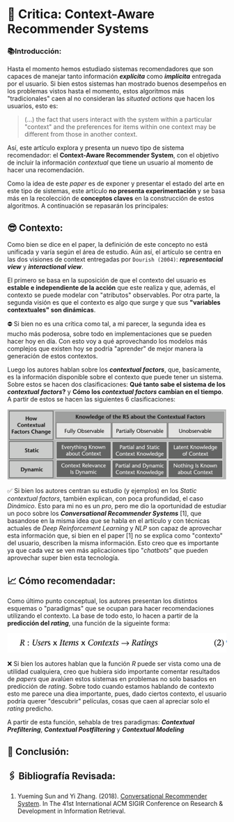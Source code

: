 # 📖 Critica: Context-Aware Recommender Systems
 
### 📚Introducción:

Hasta el momento hemos estudiado sistemas recomendadores que son capaces de manejar tanto información **_explícita_** como **_implícita_** entregada por el usuario. Si bien estos sistemas han mostrado buenos desempeños en los problemas vistos hasta el momento, estos algoritmos más "tradicionales" caen al no consideran las _situated actions_ que hacen los usuarios, esto es:

> (...) the fact that users interact with the system within a particular "context" and the preferences for items within one context may be different from those in another context.

 Así, este artículo explora y presenta un nuevo tipo de sistema recomendador: el **Context-Aware Recommender System**, con el objetivo de incluir la información _contextual_ que tiene un usuario al momento de hacer una recomendación.

Como la idea de este _paper_ es de exponer y presentar el estado del arte en este tipo de sistemas, este artículo **no presenta experimentación** y se basa más en la recolección de **conceptos claves** en la construcción de estos algoritmos. A continuación se repasarán los principales:

## 😎 Contexto:
Como bien se dice en el paper, la definición de este concepto no está unificada y varía según el área de estudio. Aún así, el artículo se centra en las dos visiones de context entregadas por ```Dourish (2004)```: **_representacial view_** y **_interactional view_**.

 El primero se basa en la suposición de que el contexto del usuario es __estable e independiente de la acción__ que este realiza y que, además, el contexto se puede modelar con "atributos" observables. Por otra parte, la segunda visión es que el contexto es algo que surge y que sus **"variables contextuales" son dinámicas**.

 ⛔️ Si bien no es una crítica como tal, a mi parecer, la segunda idea es mucho más poderosa, sobre todo en implementaciones que se pueden hacer hoy en día. Con esto voy a qué aprovechando los modelos más complejos que existen hoy se podría "aprender" de mejor manera la generación de estos contextos.

Luego los autores hablan sobre los **_contextual factors_**, que, basícamente, es la información disponible sobre el contexto que puede tener un sistema. Sobre estos se hacen dos clasificaciones: **Qué tanto sabe el sistema de los _contextual factors_?** y **Cómo los _contextual factors_ cambian en el tiempo**. A partir de estos se hacen las siguientes 6 clasificaciones:

![picture 1](images/7260ea87d2fa75968f3a7e7086570a5a82503071ed03c2cae4c5d7d3595d52e3.png)  

✅ Si bien los autores centran su estudio (y ejemplos) en los _Static_ _contextual factors_, también explican, con poca profundidad, el caso _Dinámico_. Esto para mi no es un _pro_, pero me dio la oportunidad de estudiar un poco sobre los **_Conversational Recommender Systems_** [1], que basandose en la misma idea que se habla en el artículo y con técnicas actuales de _Deep Reinforcement Learning_ y _NLP_ son capaz de aprovechar esta información que, si bien en el paper [1] no se explica como "contexto" del usuario, describen la misma información. Esto creo que es importante ya que cada vez se ven más aplicaciones tipo "_chatbots_" que pueden aprovechar super bien esta tecnología.

## 📈 Cómo recomendadar:
Como último punto conceptual, los autores presentan los distintos esquemas o "paradigmas" que se ocupan para hacer recomendaciones utilizando el contexto. La base de todo esto, lo hacen a partir de la **predicción del _rating_**, una función de la sigueinte forma:

![picture 2](images/358ef9ca82d0dfb4c5f54bfc8655ea20045cbc2dc7fd4540d8397a4acf64990e.png)

❌ Si bien los autores hablan que la función _R_ puede ser vista como una de utilidad cualquiera, creo que hubiera sido importante comentar resultados de _papers_ que avalúen estos sistemas en problemas no solo basados en predicción de _rating_. Sobre todo cuando estamos hablando de contexto esto me parece una diea importante, pues, dado ciertos contexto, el usuario podría querer "descubrir" películas, cosas que caen al apreciar solo el _rating_ predicho.

A partir de esta función, sehabla de tres paradigmas: **_Contextual Prefiltering_**, **_Contextual Postfiltering_** y **_Contextual Modeling_**


## 📕 Conclusión:

## 🖇 Bibliografía Revisada:

1. Yueming Sun and Yi Zhang. (2018). [Conversational Recommender System](https://arxiv.org/pdf/1806.03277.pdf). In The 41st International ACM SIGIR Conference on Research & Development in Information Retrieval.